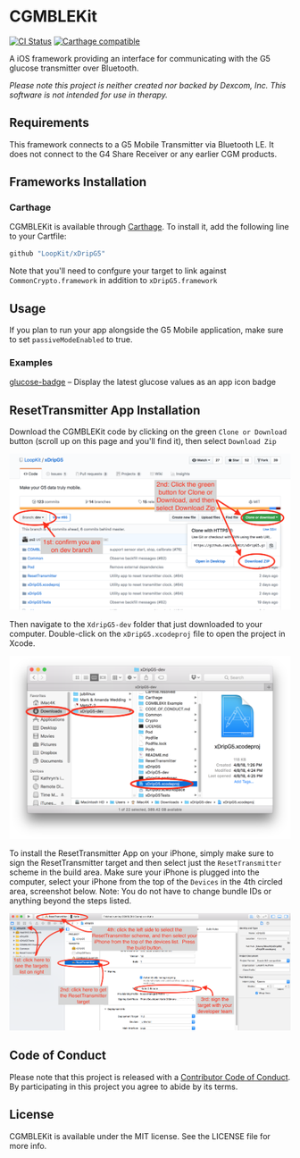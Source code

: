 # CGMBLEKit

[![CI Status](http://img.shields.io/travis/LoopKit/xDripG5.svg?style=flat)](https://travis-ci.org/LoopKit/xDripG5)
[![Carthage compatible](https://img.shields.io/badge/Carthage-compatible-4BC51D.svg?style=flat)](https://github.com/Carthage/Carthage)

A iOS framework providing an interface for communicating with the G5 glucose transmitter over Bluetooth.

*Please note this project is neither created nor backed by Dexcom, Inc. This software is not intended for use in therapy.*

## Requirements

This framework connects to a G5 Mobile Transmitter via Bluetooth LE. It does not connect to the G4 Share Receiver or any earlier CGM products.

## Frameworks Installation

### Carthage

CGMBLEKit is available through [Carthage](https://github.com/Carthage/Carthage). To install it, add the following line to your Cartfile:

```ruby
github "LoopKit/xDripG5"
```

Note that you'll need to confgure your target to link against `CommonCrypto.framework` in addition to `xDripG5.framework`

## Usage

If you plan to run your app alongside the G5 Mobile application, make sure to set `passiveModeEnabled` to true.

### Examples

[glucose-badge](https://github.com/dennisgove/glucose-badge) – Display the latest glucose values as an app icon badge

## ResetTransmitter App Installation

Download the CGMBLEKit code by clicking on the green `Clone or Download` button (scroll up on this page and you'll find it), then select `Download Zip`

![ResetTransmitter help](https://github.com/Kdisimone/images/blob/master/resetTransmitter-first.png)

Then navigate to the `XdripG5-dev` folder that just downloaded to your computer.  Double-click on the `xDripG5.xcodeproj` file to open the project in Xcode.

![ResetTransmitter help](https://github.com/Kdisimone/images/blob/master/resetTransmitter-download.png)

To install the ResetTransmitter App on your iPhone, simply make sure to sign the ResetTransmitter target and then select just the `ResetTransmitter` scheme in the build area.  Make sure your iPhone is plugged into the computer, select your iPhone from the top of the `Devices` in the 4th circled area, screenshot below.  Note: You do not have to change bundle IDs or anything beyond the steps listed.

![ResetTransmitter help](https://github.com/Kdisimone/images/blob/master/resetTransmitter.png)


## Code of Conduct

Please note that this project is released with a [Contributor Code of Conduct](https://github.com/LoopKit/LoopKit/blob/master/CODE_OF_CONDUCT.md). By participating in this project you agree to abide by its terms.

## License

CGMBLEKit is available under the MIT license. See the LICENSE file for more info.
